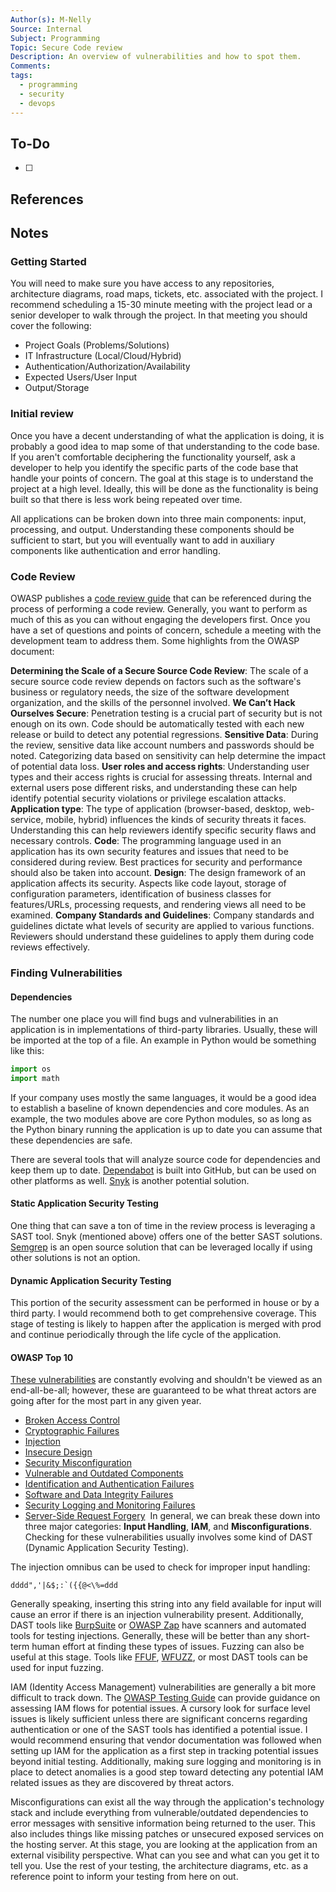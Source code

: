 ```yaml
---
Author(s): M-Nelly
Source: Internal
Subject: Programming
Topic: Secure Code review
Description: An overview of vulnerabilities and how to spot them.
Comments: 
tags:
  - programming
  - security
  - devops
---
```

## To-Do
- [ ] 
## References

## Notes
### Getting Started
You will need to make sure you have access to any repositories, architecture diagrams, road maps, tickets, etc. associated with the project. I recommend scheduling a 15-30 minute meeting with the project lead or a senior developer to walk through the project. In that meeting you should cover the following: 
- Project Goals (Problems/Solutions)
- IT Infrastructure (Local/Cloud/Hybrid)
- Authentication/Authorization/Availability
- Expected Users/User Input
- Output/Storage
### Initial review
Once you have a decent understanding of what the application is doing, it is probably a good idea to map some of that understanding to the code base. If you aren't comfortable deciphering the functionality yourself, ask a developer to help you identify the specific parts of the code base that handle your points of concern. The goal at this stage is to understand the project at a high level. Ideally, this will be done as the functionality is being built so that there is less work being repeated over time. 

All applications can be broken down into three main components: input, processing, and output. Understanding these components should be sufficient to start, but you will eventually want to add in auxiliary components like authentication and error handling. 
### Code Review
OWASP publishes a [code review guide](https://owasp.org/www-pdf-archive/OWASP_Code_Review_Guide_v2.pdf) that can be referenced during the process of performing a code review. Generally, you want to perform as much of this as you can without engaging the developers first. Once you have a set of questions and points of concern, schedule a meeting with the development team to address them. Some highlights from the OWASP document:

**Determining the Scale of a Secure Source Code Review**: The scale of a secure source code review depends on factors such as the software's business or regulatory needs, the size of the software development organization, and the skills of the personnel involved.
**We Can’t Hack Ourselves Secure**: Penetration testing is a crucial part of security but is not enough on its own. Code should be automatically tested with each new release or build to detect any potential regressions. 
**Sensitive Data**: During the review, sensitive data like account numbers and passwords should be noted. Categorizing data based on sensitivity can help determine the impact of potential data loss.
**User roles and access rights**: Understanding user types and their access rights is crucial for assessing threats. Internal and external users pose different risks, and understanding these can help identify potential security violations or privilege escalation attacks. 
**Application type**: The type of application (browser-based, desktop, web-service, mobile, hybrid) influences the kinds of security threats it faces. Understanding this can help reviewers identify specific security flaws and necessary controls.
**Code**: The programming language used in an application has its own security features and issues that need to be considered during review. Best practices for security and performance should also be taken into account. 
**Design**: The design framework of an application affects its security. Aspects like code layout, storage of configuration parameters, identification of business classes for features/URLs, processing requests, and rendering views all need to be examined.
**Company Standards and Guidelines**: Company standards and guidelines dictate what levels of security are applied to various functions. Reviewers should understand these guidelines to apply them during code reviews effectively.
### Finding Vulnerabilities
#### Dependencies
The number one place you will find bugs and vulnerabilities in an application is in implementations of third-party libraries. Usually, these will be imported at the top of a file. An example in Python would be something like this:
```Python
import os
import math
```
If your company uses mostly the same languages, it would be a good idea to establish a baseline of known dependencies and core modules. As an example, the two modules above are core Python modules, so as long as the Python binary running the application is up to date you can assume that these dependencies are safe. 

There are several tools that will analyze source code for dependencies and keep them up to date. [Dependabot](https://github.com/dependabot) is built into GitHub, but can be used on other platforms as well. [Snyk](https://snyk.io) is another potential solution. 
#### Static Application Security Testing
One thing that can save a ton of time in the review process is leveraging a SAST tool. Snyk (mentioned above) offers one of the better SAST solutions. [Semgrep](https://github.com/semgrep/semgrep) is an open source solution that can be leveraged locally if using other solutions is not an option. 
#### Dynamic Application Security Testing
This portion of the security assessment can be performed in house or by a third party. I would recommend both to get comprehensive coverage. This stage of testing is likely to happen after the application is merged with prod and continue periodically through the life cycle of the application. 
#### OWASP Top 10
[These vulnerabilities](https://owasp.org/www-project-top-ten/) are constantly evolving and shouldn't be viewed as an end-all-be-all; however, these are guaranteed to be what threat actors are going after for the most part in any given year. 
- [Broken Access Control](https://owasp.org/Top10/A01_2021-Broken_Access_Control/) 
- [Cryptographic Failures](https://owasp.org/Top10/A02_2021-Cryptographic_Failures/) 
- [Injection](https://owasp.org/Top10/A03_2021-Injection/) 
- [Insecure Design](https://owasp.org/Top10/A04_2021-Insecure_Design/) 
- [Security Misconfiguration](https://owasp.org/Top10/A05_2021-Security_Misconfiguration/) 
- [Vulnerable and Outdated Components](https://owasp.org/Top10/A06_2021-Vulnerable_and_Outdated_Components/) 
- [Identification and Authentication Failures](https://owasp.org/Top10/A07_2021-Identification_and_Authentication_Failures/) 
- [Software and Data Integrity Failures](https://owasp.org/Top10/A08_2021-Software_and_Data_Integrity_Failures/) 
- [Security Logging and Monitoring Failures](https://owasp.org/Top10/A09_2021-Security_Logging_and_Monitoring_Failures/) 
- [Server-Side Request Forgery](https://owasp.org/Top10/A10_2021-Server-Side_Request_Forgery_%28SSRF%29/) 
In general, we can break these down into three major categories: **Input Handling**, **IAM**, and **Misconfigurations**. Checking for these vulnerabilities usually involves some kind of DAST (Dynamic Application Security Testing). 

The injection omnibus can be used to check for improper input handling: 
```
dddd",'|&$;:`({{@<\%=ddd
```
Generally speaking, inserting this string into any field available for input will cause an error if there is an injection vulnerability present. Additionally, DAST tools like [BurpSuite](https://portswigger.net/burp) or [OWASP Zap](https://www.zaproxy.org) have scanners and automated tools for testing injections. Generally, these will be better than any short-term human effort at finding these types of issues. Fuzzing can also be useful at this stage. Tools like [FFUF](https://github.com/ffuf/ffuf), [WFUZZ](https://github.com/xmendez/wfuzz), or most DAST tools can be used for input fuzzing. 

IAM (Identity Access Management) vulnerabilities are generally a bit more difficult to track down. The [OWASP Testing Guide](https://owasp.org/www-project-web-security-testing-guide/) can provide guidance on assessing IAM flows for potential issues. A cursory look for surface level issues is likely sufficient unless there are significant concerns regarding authentication or one of the SAST tools has identified a potential issue. I would recommend ensuring that vendor documentation was followed when setting up IAM for the application as a first step in tracking potential issues beyond initial testing. Additionally, making sure logging and monitoring is in place to detect anomalies is a good step toward detecting any potential IAM related issues as they are discovered by threat actors. 

Misconfigurations can exist all the way through the application's technology stack and include everything from vulnerable/outdated dependencies to error messages with sensitive information being returned to the user. This also includes things like missing patches or unsecured exposed services on the hosting server. At this stage, you are looking at the application from an external visibility perspective. What can you see and what can you get it to tell you. Use the rest of your testing, the architecture diagrams, etc. as a reference point to inform your testing from here on out. 



